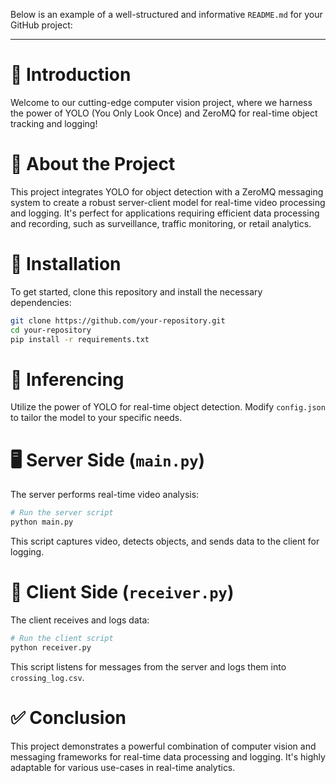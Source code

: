 Below is an example of a well-structured and informative `README.md` for your GitHub project:

---

# 🌟 Introduction

Welcome to our cutting-edge computer vision project, where we harness the power of YOLO (You Only Look Once) and ZeroMQ for real-time object tracking and logging!

# 📖 About the Project

This project integrates YOLO for object detection with a ZeroMQ messaging system to create a robust server-client model for real-time video processing and logging. It's perfect for applications requiring efficient data processing and recording, such as surveillance, traffic monitoring, or retail analytics.

# 🔧 Installation

To get started, clone this repository and install the necessary dependencies:

```bash
git clone https://github.com/your-repository.git
cd your-repository
pip install -r requirements.txt
```

# 🚀 Inferencing

Utilize the power of YOLO for real-time object detection. Modify `config.json` to tailor the model to your specific needs.

# 🖥️ Server Side (`main.py`)

The server performs real-time video analysis:

```python
# Run the server script
python main.py
```

This script captures video, detects objects, and sends data to the client for logging.

# 📡 Client Side (`receiver.py`)

The client receives and logs data:

```python
# Run the client script
python receiver.py
```

This script listens for messages from the server and logs them into `crossing_log.csv`.

# ✅ Conclusion

This project demonstrates a powerful combination of computer vision and messaging frameworks for real-time data processing and logging. It's highly adaptable for various use-cases in real-time analytics.
